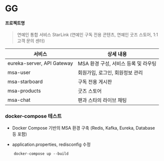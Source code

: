 # GG
#### 프로젝트명
> 연예인 통합 서비스 StarLink (연예인 구독 전용 콘텐츠, 연예인 굿즈 스토어, 1:1 고객 문의 센터)


|서비스 | 상세 내용 |
|---|---|
| eureka-server, API Gateway | MSA 환경 구성, 서비스 등록 및 라우팅 |
| msa-user | 회원가입, 로그인, 회원정보 관리 |
| msa-starboard | 구독 전용 게시판 |
| msa-products | 굿즈 스토어 |
| msa-chat | 팬과 스타의 라이브 채팅 |

<!-- | msa-chat | 1:1 고객 문의 센터 |
| msa-live | 단체 라이브 채팅 | -->


### docker-compose 테스트
- Docker Compose 기반의 MSA 환경 구축 (Redis, Kafka, Eureka, Database 등 포함)

- application.properties, redisconfig 수정

```
    docker-compose up --build
```
